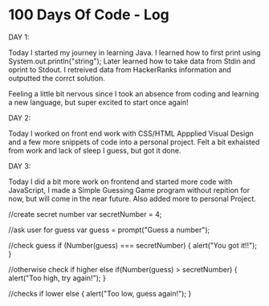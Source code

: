 # 100 Days Of Code - Log

DAY 1: 

Today I started my journey in learning Java. I learned how to first print using System.out.println("string");
Later learned how to take data from Stdin and oprint to Stdout. I retreived data from HackerRanks information and outputted the corrct solution.

Feeling a little bit nervous since I took an absence from coding and learning a new language, but super excited to start once again!

DAY 2: 

Today I worked on front end work with CSS/HTML Appplied Visual Design and a few more snippets of code into a personal project. Felt a bit exhaisted from work and lack of sleep I guess, but got it done. 

DAY 3: 

Today I did a bit more work on frontend and started more code with JavaScript, I made a Simple Guessing Game program without repition for now, but will come in the near future. Also added more to personal Project.

//create secret number
var secretNumber = 4;


//ask user for guess
var guess = prompt("Guess a number");

//check guess
if (Number(guess) === secretNumber) {
  alert("You got it!!");
}

//otherwise check if higher
else if(Number(guess) > secretNumber) {
  alert("Too high, try again!");
}

//checks if lower
else {
  alert("Too low, guess again!");
}

